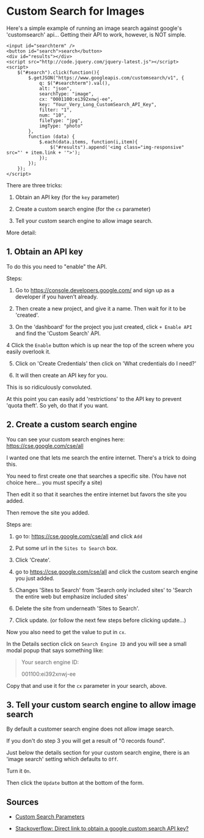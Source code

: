 ﻿# Custom Search for Images

Here's a simple example of running an image search against google's 'customsearch' api... Getting their API to work, however, is NOT simple.

    <input id="searchterm" />
    <button id="search">search</button>
    <div id="results"></div>
    <script src="http://code.jquery.com/jquery-latest.js"></script>
    <script>
        $("#search").click(function(){
            $.getJSON("https://www.googleapis.com/customsearch/v1", {
                q: $("#searchterm").val(),
                alt: "json",
                searchType: "image",
                cx: "0001100:ei392xnwj-ee",
                key: "Your_Very_Long_CustomSearch_API_Key",
                filter: "1",
                num: "10",
                fileType: "jpg",
                imgType: "photo"
            },
            function (data) {
                $.each(data.items, function(i,item){
                    $("#results").append('<img class="img-responsive" src="' + item.link + '">');
                });
            });
        });
    </script>

There are three tricks:

1. Obtain an API key (for the `key` parameter)

2. Create a custom search engine (for the `cx` parameter)

3. Tell your custom search engine to allow image search.

More detail:

## 1. Obtain an API key

To do this you need to "enable" the API.

Steps:

1. Go to <https://console.developers.google.com/> and sign up as a developer if you haven't already.

2. Then create a new project, and give it a name. Then wait for it to be 'created'.

3. On the 'dashboard' for the project you just created, click `+ Enable API` and find the 'Custom Search' API.

4 Click the `Enable` button which is up near the top of the screen where you easily overlook it.

5. Click on 'Create Credentials' then click on 'What credentials do I need?'

6. It will then create an API key for you.

This is so ridiculously convoluted.

At this point you can easily add 'restrictions' to the API key to prevent 'quota theft'. So yeh, do that if you want.

## 2. Create a custom search engine

You can see your custom search engines here: https://cse.google.com/cse/all

I wanted one that lets me search the entire internet. There's a trick to doing this.

You need to first create one that searches a specific site. (You have not choice here... you must specify a site)

Then edit it so that it searches the entire internet but favors the site you added.

Then remove the site you added.

Steps are:

1.  go to: <https://cse.google.com/cse/all>  and click `Add`

2. Put some url in the `Sites to Search` box.

3. Click 'Create'.

4. go to <https://cse.google.com/cse/all>  and click the custom search engine you just added.

5. Changes 'Sites to Search' from 'Search only included sites' to 'Search the entire web but emphasize included sites'

6. Delete the site from underneath 'Sites to Search'.

7. Click update. (or follow the next few steps before clicking update...)

Now you also need to get the value to put in `cx`.

In the Details section click on `Search Engine ID` and you will see a small modal popup that says something like:

> Your search engine ID:
>
> 001100:ei392xnwj-ee

Copy that and use it for the `cx` parameter in your search, above.

## 3. Tell your custom search engine to allow image search

By default a customer search engine does not allow image search.

If you don't do step 3 you will get a result of "0 records found".

Just below the details section for your custom search engine, there is an 'image search' setting which defaults to `Off`.

Turn it `On`.

Then click the `Update` button at the bottom of the form.

## Sources

- [Custom Search Parameters](https://developers.google.com/apis-explorer/?hl=en_GB#p/customsearch/v1/search.cse.list)

- [Stackoverflow: Direct link to obtain a google custom search API key?](http://stackoverflow.com/questions/7489862/direct-link-to-obtain-a-google-custom-search-api-key)